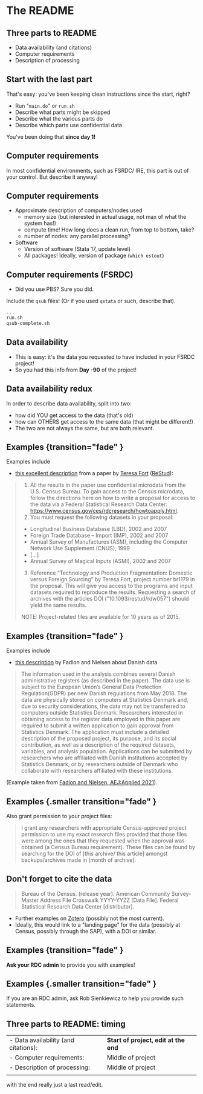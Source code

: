 
# The README


## Three parts to README

- Data availability (and citations)
- Computer requirements
- Description of processing

## Start with the last part

That's easy: you've been keeping clean instructions since the start, right?

- Run "`main.do`" or `run.sh`
- Describe what parts might be skipped
- Describe what the various parts do
- Describe which parts use confidential data

You've been doing that **since day 1!**

## Computer requirements

In most confidential environments, such as FSRDC/ IRE, this part is out of your control. But describe it anyway!



## Computer requirements

- Approximate description of computers/nodes used
  - memory size (but interested in actual usage, not max of what the system has!)
  - compute time! How long does a clean run, from top to bottom, take?
  - number of nodes: any parallel processing?
- Software
  - Version of software (Stata 17, update level)
  - All packages! Ideally, version of package (`which estout`)

## Computer requirements (FSRDC)

- Did you use PBS? Sure you did.

Include the `qsub` files! (Or if you used `qstata` or such, describe that).

```{.bash code-line-numbers="3"}
...
run.sh
qsub-complete.sh
```


## Data availability

- This is easy: it's the data you requested to have included in your FSRDC project!
- So you had this info from **Day -90** of the project!

## Data availability redux

In order to describe data availability, split into two: 

- how did YOU get access to the data (that's old) 
- how can OTHERS get access to the same data (that might be different!)
- The two are not always the same, but are both relevant. 

## Examples {transition="fade" }

Examples include 

- [this excellent description](https://social-science-data-editors.github.io/guidance/DCAS_Restricted_data.html#us-census-bureau-and-fsrdc) from a paper by [Teresa Fort](https://faculty.tuck.dartmouth.edu/teresa-fort/) ([ReStud](https://doi.org/10.1093/restud/rdw057)):


> 1. All the results in the paper use confidential microdata from the U.S. Census Bureau. To gain
access to the Census microdata, follow the directions here on how to write a proposal for access
to the data via a Federal Statistical Research Data Center:
https://www.census.gov/ces/rdcresearch/howtoapply.html.
> 2. You must request the following datasets in your proposal:
>   - Longitudinal Business Database (LBD), 2002 and 2007
>   - Foreign Trade Database – Import (IMP), 2002 and 2007
>   - Annual Survey of Manufactures (ASM), including the Computer Network Use      Supplement (CNUS), 1999
>   - [...]
>   - Annual Survey of Magical Inputs (ASMI), 2002 and 2007
> 3. Reference “Technology and Production Fragmentation: Domestic versus Foreign   Sourcing” by Teresa Fort, project number br1179 in the proposal. This will give you access to   the programs and input datasets required to reproduce the results. Requesting a search of archives   with the articles DOI ("10.1093/restud/rdw057") should yield the same results. 
>
>   NOTE: Project-related files are available for 10 years as of 2015. 


## Examples {transition="fade" }

Examples include 

- [this description](https://social-science-data-editors.github.io/guidance/Requested_information_dcas.html#example-for-confidential-data) by Fadlon and Nielsen about Danish data

> The information used in the analysis combines several Danish administrative registers (as described in the paper). The data use is subject to the European Union’s General Data Protection Regulation(GDPR) per new Danish regulations from May 2018. The data are physically stored on computers at Statistics Denmark and, due to security considerations, the data may not be transferred to computers outside Statistics Denmark. Researchers interested in obtaining access to the register data employed in this paper are required to submit a written application to gain approval from Statistics Denmark. The application must include a detailed description of the proposed project, its purpose, and its social contribution, as well as a description of the required datasets, variables, and analysis population. Applications can be submitted by researchers who are affiliated with Danish institutions accepted by Statistics Denmark, or by researchers outside of Denmark who collaborate with researchers affiliated with these institutions.

(Example taken from [Fadlon and Nielsen, AEJ:Applied 2021](https://doi.org/10.1257/app.20170604)).


## Examples {.smaller transition="fade" } 

Also grant permission to your project files:

> I grant any researchers with appropriate Census-approved project permission to use my exact research files provided that those files were among the ones that they requested when the approval was obtained (a Census Bureau requirement). These files can be found by searching for the DOI of 
[this archive/ this article] amongst backups/archives made in [month of archive].

## Don't forget to cite the data

> Bureau of the Census. (release year). American Community Survey-Master Address File Crosswalk YYYY-YYZZ [Data File]. Federal Statistical Research Data Center [distributor].


- Further examples on [Zotero](https://www.zotero.org/groups/2245704/fsrdc) (possibly not the most current).
- Ideally, this would link to a "landing page" for the data (possibly at Census, possibly through the SAP), with a DOI or similar.


## Examples {transition="fade" }

**Ask your RDC admin** to provide you with examples!


## Examples {.smaller transition="fade" }

If you are an RDC admin, ask Rob Sienkiewicz to help you provide such statements.


## Three parts to README: timing

| | |
|---------|----------|
|- Data availability (and citations):|**Start of project, edit at the end**|
|- Computer requirements: | Middle of project|
|- Description of processing: | Middle of project|
| | |

with the end really just a last read/edit.

